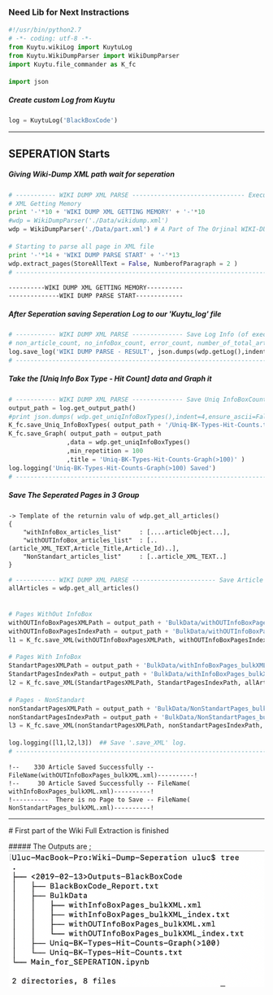 
### Need Lib for Next Instractions


```python
#!/usr/bin/python2.7
# -*- coding: utf-8 -*-
from Kuytu.wikiLog import KuytuLog
from Kuytu.WikiDumpParser import WikiDumpParser
import Kuytu.file_commander as K_fc

import json
```

##### Create custom Log from Kuytu


```python
log = KuytuLog('BlackBoxCode')
```

---

## SEPERATION Starts

##### Giving Wiki-Dump XML path wait for seperation


```python
# ----------- WIKI DUMP XML PARSE ------------------------------- Execution ----
# XML Getting Memory
print '-'*10 + 'WIKI DUMP XML GETTING MEMORY' + '-'*10 
#wdp = WikiDumpParser('./Data/wikidump.xml')
wdp = WikiDumpParser('./Data/part.xml') # A Part of The Orjinal WIKI-DUMP Data

# Starting to parse all page in XML file
print '-'*14 + 'WIKI DUMP PARSE START' + '-'*13
wdp.extract_pages(StoreAllText = False, NumberofParagraph = 2 )
# ------------------------------------------------------------------------------
```

    ----------WIKI DUMP XML GETTING MEMORY----------
    --------------WIKI DUMP PARSE START-------------


##### After Seperation saving Seperation Log to our 'Kuytu_log' file


```python
# ----------- WIKI DUMP XML PARSE -------------- Save Log Info (of execution)---
# non_article_count, no_infoBox_count, error_count, number_of_total_article, number_of_article_has_infoBox
log.save_log('WIKI DUMP PARSE - RESULT', json.dumps(wdp.getLog(),indent=4,ensure_ascii=False, encoding='utf8') )
# ------------------------------------------------------------------------------
```

##### Take the  [Uniq Info Box Type - Hit Count] data and Graph it


```python
# ----------- WIKI DUMP XML PARSE -------------- Save Uniq InfoBoxCounts (B.K.)-
output_path = log.get_output_path()
#print json.dumps( wdp.get_uniqInfoBoxTypes(),indent=4,ensure_ascii=False, encoding='utf8')
K_fc.save_Uniq_InfoBoxTypes( output_path + '/Uniq-BK-Types-Hit-Counts.txt', wdp.get_uniqInfoBoxTypes() )
K_fc.save_Graph( output_path = output_path
                ,data = wdp.get_uniqInfoBoxTypes()
                ,min_repetition = 100
                ,title = 'Uniq-BK-Types-Hit-Counts-Graph(>100)' )
log.logging('Uniq-BK-Types-Hit-Counts-Graph(>100) Saved')
# ------------------------------------------------------------------------------
```

##### Save The Seperated Pages in 3 Group
    -> Template of the returnin valu of wdp.get_all_articles()
    { 
        "withInfoBox_articles_list" 	: [....articleObject...],
        "withOUTInfoBox_articles_list"  : [..(article_XML_TEXT,Article_Title,Article_Id)..],
        "NonStandart_articles_list" 	: [..article_XML_TEXT..]
    }


```python
# ----------- WIKI DUMP XML PARSE ----------------------- Save Article Pages ---
allArticles = wdp.get_all_articles()


# Pages WithOut InfoBox 
withOUTInfoBoxPagesXMLPath = output_path + 'BulkData/withOUTInfoBoxPages_bulkXML.xml'
withOUTInfoBoxPagesIndexPath = output_path + 'BulkData/withOUTInfoBoxPages_bulkXML_index.txt'
l1 = K_fc.save_XML(withOUTInfoBoxPagesXMLPath, withOUTInfoBoxPagesIndexPath, allArticles['withOUTInfoBox_articles_list'] )

# Pages With InfoBox 
StandartPagesXMLPath = output_path + 'BulkData/withInfoBoxPages_bulkXML.xml'
StandartPagesIndexPath = output_path + 'BulkData/withInfoBoxPages_bulkXML_index.txt'
l2 = K_fc.save_XML(StandartPagesXMLPath, StandartPagesIndexPath, allArticles['withInfoBox_articles_list'] )

# Pages - NonStandart
nonStandartPagesXMLPath = output_path + 'BulkData/NonStandartPages_bulkXML.xml'
nonStandartPagesIndexPath = output_path + 'BulkData/NonStandartPages_bulkXML_index.txt'
l3 = K_fc.save_XML(nonStandartPagesXMLPath, nonStandartPagesIndexPath, allArticles['NonStandart_articles_list'] )

log.logging([l1,l2,l3])  ## Save '.save_XML' log.
# ------------------------------------------------------------------------------
```

    !--    330 Article Saved Successfully -- FileName(withOUTInfoBoxPages_bulkXML.xml)----------!
    !--     30 Article Saved Successfully -- FileName(   withInfoBoxPages_bulkXML.xml)----------!
    !----------  There is no Page to Save -- FileName(   NonStandartPages_bulkXML.xml)----------!


---
# First part of the Wiki Full Extraction is finished

##### The Outputs are ;
![alttext](https://raw.githubusercontent.com/UlucFVardar/Kuytu/master/Examples/Output_of_seperation.png)




